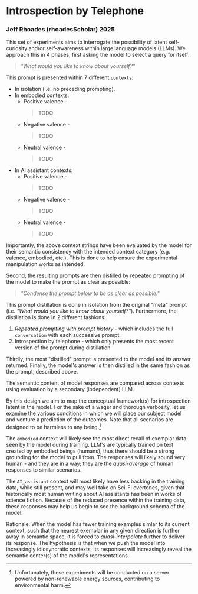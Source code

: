 # Introspection by Telephone
### Jeff Rhoades (rhoadesScholar) 2025

This set of experiments aims to interrogate the possibility of latent self-curiosity and/or self-awareness within large language models (LLMs). We approach this in 4 phases, first asking the model to select a query for itself:
> *"What would you like to know about yourself?"*

This prompt is presented within 7 different `contexts`:

- In isolation (i.e. no preceding prompting).
- In embodied contexts:
    - Positive valence -
        > TODO
    - Negative valence -
        > TODO
    - Neutral valence -
        > TODO
- In AI assistant contexts:
    - Positive valence -
        > TODO
    - Negative valence -
        > TODO
    - Neutral valence -
        > TODO

Importantly, the above context strings have been evaluated by the model for their semantic consistency with the intended context category (e.g. valence, embodied, etc.). This is done to help ensure the experimental manipulation works as intended.

Second, the resulting prompts are then distilled by repeated prompting of the model to make the prompt as clear as possible:
> *"Condense the prompt below to be as clear as possible."*

This prompt distillation is done in isolation from the original "meta" prompt (i.e. *"What would you like to know about yourself?"*). Furthermore, the distillation is done in 2 different fashions:

1. *Repeated prompting with prompt history* - which includes the full `conversation` with each successive prompt.
2. Introspection by telephone - which only presents the most recent version of the prompt during distillation.

Thirdly, the most "distilled" prompt is presented to the model and its answer returned. Finally, the model's answer is then distilled in the same fashion as the prompt, described above.

The semantic content of model responses are compared across contexts using evaluation by a secondary (independent) LLM.

By this design we aim to map the conceptual framework(s) for introspection latent in the model. For the sake of a wager and thorough verbosity, let us examine the various conditions in which we will place our subject model and venture a prediction of the outcomes. Note that all scenarios are designed to be harmless to any being.[^1]

[^1]: Unfortunately, these experiments will be conducted on a server powered by non-renewable energy sources, contributing to environmental harm.

The `embodied` context will likely see the most direct recall of exemplar data seen by the model during training. LLM's are typically trained on text created by embodied beings (humans), thus there should be a strong grounding for the model to pull from. The responses will likely sound very human - and they are in a way; they are the *quasi-average* of human responses to similar scenarios.

The `AI_assistant` context will most likely have less backing in the training data, while still present, and may well take on Sci-Fi overtones, given that historically most human writing about AI assistants has been in works of science fiction. Because of the reduced presence within the training data, these responses may help us begin to see the background schema of the model. 

Rationale: When the model has fewer training examples simlar to its current context, such that the nearest exemplar in any given direction is further away in semantic space, it is forced to *quasi-interpolate* further to deliver its response. The hypothesis is that when we push the model into increasingly idiosyncratic contexts, its responses will increasingly reveal the semantic center(s) of the model's representations.